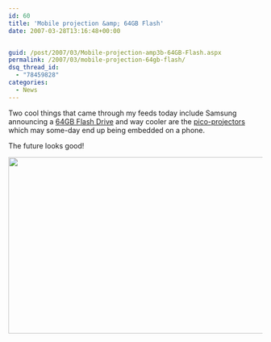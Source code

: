 ```yaml
---
id: 60
title: 'Mobile projection &amp; 64GB Flash'
date: 2007-03-28T13:16:48+00:00


guid: /post/2007/03/Mobile-projection-amp3b-64GB-Flash.aspx
permalink: /2007/03/mobile-projection-64gb-flash/
dsq_thread_id:
  - "78459828"
categories:
  - News
---
```

<p>Two cool things that came through my feeds today include Samsung announcing a <a href="http://www.pcworld.com/article/id,130165-c,harddrives/article.html">64GB Flash Drive</a> and way cooler are the <a href="http://www.esato.com/news/article.php/id=1579">pico-projectors</a> which may some-day end up&nbsp;being embedded on a phone.</p> <p>The future looks good!</p> <p><a href="http://www.merill.net/wp-content/uploads/binary/Mobileprojection64GBFlash_7A56/MobileProjector4.jpg" atomicselection="true"><img style="border-right: 0px; border-top: 0px; border-left: 0px; border-bottom: 0px" height="350" src="http://www.merill.net/wp-content/uploads/binary/Mobileprojection64GBFlash_7A56/MobileProjector_thumb2.jpg" width="640" border="0"></a></p>